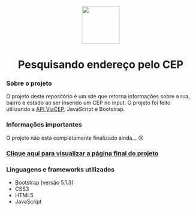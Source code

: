 <div align="center">
  <img src="./assets/images/qrcode.png" width="100px">
  <h1>Pesquisando endereço pelo CEP</h1>
</div>
<div>
  <h3>Sobre o projeto</h3>
  <p>O projeto deste repositório é um site que retorna informações sobre a rua, bairro e estado ao ser inserido um CEP no input. O projeto foi feito utilizando a <a href="https://viacep.com.br/">API ViaCEP</a>, JavaScript e Bootstrap.</a>

  <h3>Informações importantes</h3>
  <p>O projeto não está completamente finalizado ainda... 😢</p>

  ### [Clique aqui para visualizar a página final do projeto](https://thenextbunny.github.io/pesquisa-cep/)
  
  <h3>Linguagens e frameworks utilizados</h3>
  <ul>
    <li>Bootstrap (versão 5.1.3)</li>
    <li>CSS3</li>
    <li>HTML5</li>
    <li>JavaScript</li>
  </ul>
</div>
